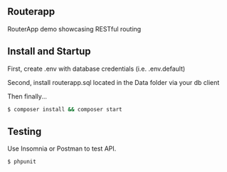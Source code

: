 ## Routerapp
RouterApp demo showcasing RESTful routing

## Install and Startup
First, create .env with database credentials (i.e. .env.default)

Second, install routerapp.sql located in the Data folder via your db client  

Then finally...

``` bash
$ composer install && composer start
```

## Testing
Use Insomnia or Postman to test API.

``` bash
$ phpunit
```
